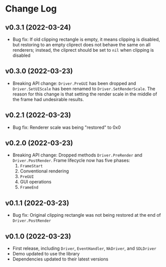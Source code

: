 # Change Log

## v0.3.1 (2022-03-24)

- Bug fix: If old clipping rectangle is empty, it means clipping is disabled,
  but restoring to an empty cliprect does not behave the same on all renderers;
  instead, the cliprect should be set to `nil` when clipping is disabled

## v0.3.0 (2022-03-23)

- Breaking API change: `Driver.PreGUI` has been dropped and `Driver.SetUIScale`
  has been renamed to `Driver.SetRenderScale`. The reason for this change is
  that setting the render scale in the middle of the frame had undesirable
  results.

## v0.2.1 (2022-03-23)

- Bug fix: Renderer scale was being "restored" to 0x0

## v0.2.0 (2022-03-23)

- Breaking API change: Dropped methods `Driver.PreRender` and
  `Driver.PostRender`. Frame lifecycle now has five phases:
    1. `FrameStart`
    2. Conventional rendering
    3. `PreGUI`
    4. GUI operations
    5. `FrameEnd`

## v0.1.1 (2022-03-23)

- Bug fix: Original clipping rectangle was not being restored at the end of
  `Driver.PostRender`

## v0.1.0 (2022-03-23)

- First release, including `Driver`, `EventHandler`, `NkDriver`, and `SDLDriver`
- Demo updated to use the library
- Dependencies updated to their latest versions
